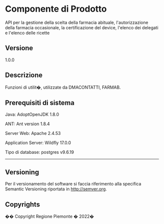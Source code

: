 # Componente di Prodotto

API per la gestione della scelta della farmacia abituale, l'autorizzazione della farmacia occasionale, la certificazione del device, l'elenco dei delegati e l'elenco delle ricette

## Versione

1.0.0

## Descrizione

Funzioni di utilit�, utilizzate da DMACONTATTI, FARMAB.

## Prerequisiti di sistema

Java:
AdoptOpenJDK 1.8.0

ANT:
Ant version 1.8.4

Server Web:
Apache 2.4.53

Application Server:
Wildfly 17.0.0

Tipo di database:
postgres v9.6.19

--------------------



## Versioning

Per il versionamento del software si faccia riferimento alla specifica Semantic Versioning riportata in http://semver.org.

## Copyrights

�� Copyright Regione Piemonte � 2022�
